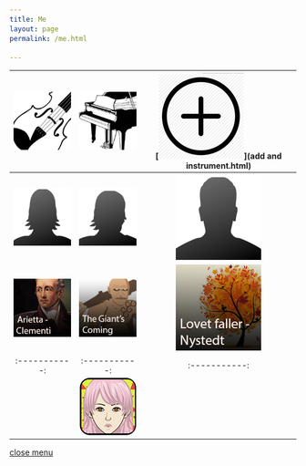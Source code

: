 ```yaml
---
title: Me
layout: page
permalink: /me.html

---
```


[![Violin group](https://raw.githubusercontent.com/Stuartbriner/portland/gh-pages/images/violin.png)](violin.html) |[![Piano group](https://raw.githubusercontent.com/Stuartbriner/portland/gh-pages/images/piano.png)](piano.html) | [![add and instrument](https://raw.githubusercontent.com/Stuartbriner/portland/gh-pages/images/add.png)](add and instrument.html)|
:-----------: | :-----------: | :-----------:  
[![Mr smith group](https://raw.githubusercontent.com/Stuartbriner/portland/gh-pages/images/mrssmith.png)](mrssmith.html) | [![mr smiths groups](https://raw.githubusercontent.com/Stuartbriner/portland/gh-pages/images/mrsmith.png)](mrsmith.html) | [![mrsjones](https://raw.githubusercontent.com/Stuartbriner/portland/gh-pages/images/mrjones.png)](G1_B2.html)|
[![Arietta group](https://raw.githubusercontent.com/Stuartbriner/portland/gh-pages/images/Ariettaimage.png)](G1_A1_pathway2.html) | [![Giant's coming group](https://raw.githubusercontent.com/Stuartbriner/portland/gh-pages/images/Thegiantscominggroup.png)](G1_C1.html) | [![Lovet faller group](https://raw.githubusercontent.com/Stuartbriner/portland/gh-pages/images/Lovetfallerimage.png)](G1_B2.html)
:-----------: | :-----------: | :-----------:  
 ![pixel](https://raw.githubusercontent.com/Stuartbriner/portland/gh-pages/images/apixel.png)|[![Menulogo](https://raw.githubusercontent.com/Stuartbriner/portland/gh-pages/images/avatar.png)](me.html)| ![pixel](https://raw.githubusercontent.com/Stuartbriner/portland/gh-pages/images/apixel.png)

  







[close menu](G1_A1_pathway2.html)
